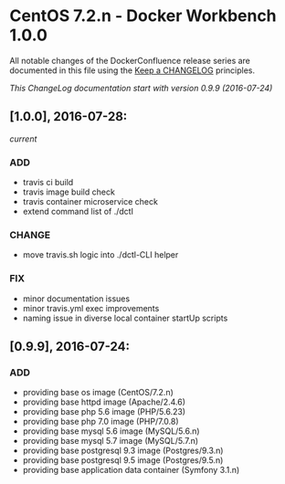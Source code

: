 # CentOS 7.2.n - Docker Workbench 1.0.0

All notable changes of the DockerConfluence release series are documented in this file using the [Keep a CHANGELOG](http://keepachangelog.com/) principles.

_This ChangeLog documentation start with version 0.9.9 (2016-07-24)_

## [1.0.0], 2016-07-28:
_current_

### ADD
- travis ci build 
- travis image build check
- travis container microservice check
- extend command list of ./dctl

### CHANGE
- move travis.sh logic into ./dctl-CLI helper

### FIX
- minor documentation issues
- minor travis.yml exec improvements
- naming issue in diverse local container startUp scripts

## [0.9.9], 2016-07-24:

### ADD
- providing base os image (CentOS/7.2.n)
- providing base httpd image (Apache/2.4.6)
- providing base php 5.6 image (PHP/5.6.23)
- providing base php 7.0 image (PHP/7.0.8)
- providing base mysql 5.6 image (MySQL/5.6.n)
- providing base mysql 5.7 image (MySQL/5.7.n)
- providing base postgresql 9.3 image (Postgres/9.3.n)
- providing base postgresql 9.5 image (Postgres/9.5.n)
- providing base application data container (Symfony 3.1.n)
